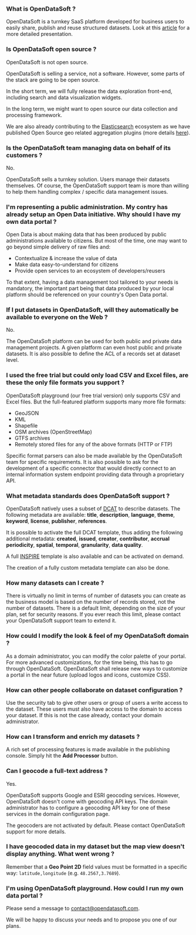 ### What is OpenDataSoft ?
OpenDataSoft is a turnkey SaaS platform developed for business users to easily share, publish and reuse structured datasets. Look at this [article](/entries/84740363-Why-OpenDataSoft-) for a more detailed presentation.

### Is OpenDataSoft open source ?
OpenDataSoft is not open source. 

OpenDataSoft is selling a service, not a software. However, some parts of the stack are going to be open source. 

In the short term, we will fully release the data exploration front-end, including search and data visualization widgets. 

In the long term, we might want to open source our data collection and processing framework. 

We are also already contributing to the [Elasticsearch](http://www.elasticsearch.org/) ecosystem as we have published Open Source geo related aggregation plugins (more details [here](https://github.com/opendatasoft)).

### Is the OpenDataSoft team managing data on behalf of its customers ?
No. 

OpenDataSoft sells a turnkey solution. Users manage their datasets themselves. Of course, the OpenDataSoft support team is more than willing to help them handling complex / specific data management issues.

### I'm representing a public administration. My contry has already setup an Open Data initiative. Why should I have my own data portal ?
Open Data is about making data that has been produced by public administrations available to citizens. But most of the time, one may want to go beyond simple delivery of raw files and:

* Contextualize & increase the value of data
* Make data easy-to-understand for citizens
* Provide open services to an ecosystem of developers/reusers

To that extent, having a data management tool tailored to your needs is mandatory, the important part being that data produced by your local platform should be referenced on your country's Open Data portal.

### If I put datasets in OpenDataSoft, will they automatically be available to everyone on the Web ?
No. 

The OpenDataSoft platform can be used for both public and private data management projects. A given platform can even host public and private datasets. It is also possible to define the ACL of a records set at dataset level.

### I used the free trial but could only load CSV and Excel files, are these the only file formats you support ?
OpenDataSoft playground (our free trial version) only supports CSV and Excel files. But the full-featured platform supports many more file formats:

* GeoJSON
* KML
* Shapefile
* OSM archives (OpenStreetMap)
* GTFS archives
* Remotely stored files for any of the above formats (HTTP or FTP)

Specific format parsers can also be made available by the OpenDataSoft team for specific requirements. It is also possible to ask for the development of a specific connector that would directly connect to an internal information system endpoint providing data through a proprietary API.

### What metadata standards does OpenDataSoft support ?
OpenDataSoft natively uses a subset of [DCAT](http://www.w3.org/TR/vocab-dcat/) to describe datasets. The following metadata are available: **title**, **description**, **language**, **theme**, **keyword**, **license**, **publisher**, **references**.

It is possible to activate the full DCAT template, thus adding the following additional metadata: **created**, **issued**, **creator**, **contributor**, **accrual periodicity**, **spatial**, **temporal**, **granularity**, **data quality**.

A full [INSPIRE](http://inspire.ec.europa.eu/index.cfm/pageid/101) template is also available and can be activated on demand.

The creation of a fully custom metadata template can also be done.

### How many datasets can I create ?
There is virtually no limit in terms of number of datasets you can create as the business model is based on the number of records stored, not the number of datasets. There is a default limit, depending on the size of your plan, set for security reasons. If you ever reach this limit, please contact your OpenDataSoft support team to extend it.

### How could I modify the look & feel of my OpenDataSoft domain ?
As a domain administrator, you can modify the color palette of your portal. For more advanced customizations, for the time being, this has to go through OpenDataSoft. OpenDataSoft shall release new ways to customize a portal in the near future (upload logos and icons, customize CSS).

### How can other people collaborate on dataset configuration ?
Use the security tab to give other users or group of users a write access to the dataset. These users must also have access to the domain to access your dataset. If this is not the case already, contact your domain administrator.

### How can I transform and enrich my datasets ?
A rich set of processing features is made available in the publishing console. Simply hit the **Add Processor** button.

### Can I geocode a full-text address ?
Yes. 

OpenDataSoft supports Google and ESRI geocoding services. However, OpenDataSoft doesn't come with geocoding API keys. The domain administrator has to configure a geocoding API key for one of these services in the domain configuration page.

The geocoders are not activated by default. Please contact OpenDataSoft support for more details.

### I have geocoded data in my dataset but the map view doesn't display anything. What went wrong ?
Remember that a **Geo Point 2D** field values must be formatted in a specific way: `latitude,longitude` (e.g. `48.2567,3.7689`).



### I'm using OpenDataSoft playground. How could I run my own data portal ?
Please send a message to <contact@opendatasoft.com>. 

We will be happy to discuss your needs and to propose you one of our plans.
